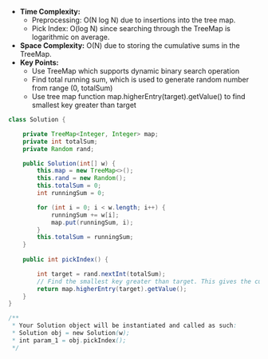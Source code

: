 - **Time Complexity:** 
    -  Preprocessing: O(N log N) due to insertions into the tree map.
    -  Pick Index: O(log N) since searching through the TreeMap is logarithmic on average.
- **Space Complexity:** O(N) due to storing the cumulative sums in the TreeMap.
- **Key Points:**
    - Use TreeMap which supports dynamic binary search operation
    - Find total running sum, which is used to generate random number from range (0, totalSum)
    - Use tree map function map.higherEntry(target).getValue() to find smallest key greater than target

```java
class Solution {

    private TreeMap<Integer, Integer> map;
    private int totalSum;
    private Random rand;

    public Solution(int[] w) {
        this.map = new TreeMap<>();
        this.rand = new Random();
        this.totalSum = 0;
        int runningSum = 0;

        for (int i = 0; i < w.length; i++) {
            runningSum += w[i];
            map.put(runningSum, i);
        }
        this.totalSum = runningSum;     
    }
    
    public int pickIndex() {

        int target = rand.nextInt(totalSum);
        // Find the smallest key greater than target. This gives the cumulative weight.
        return map.higherEntry(target).getValue();
    }
}

/**
 * Your Solution object will be instantiated and called as such:
 * Solution obj = new Solution(w);
 * int param_1 = obj.pickIndex();
 */
 ```